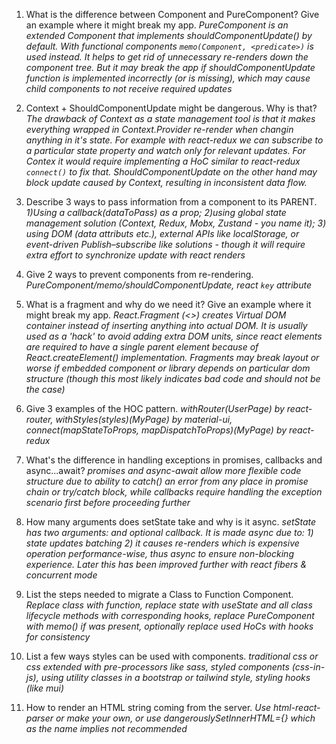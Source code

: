 1. What is the difference between Component and PureComponent? Give
an example where it might break my app.
*PureComponent is an extended Component that implements shouldComponentUpdate() by default. With functional components `memo(Component, <predicate>)` is used instead.
It helps to get rid of unnecessary re-renders down the component tree. But it may break the app if shouldComponentUpdate function is implemented incorrectly (or is missing), which may cause child components to not receive required updates*

2. Context + ShouldComponentUpdate might be dangerous. Why is that?
   *The drawback of Context as a state management tool is that it makes everything wrapped in Context.Provider re-render when changin anything in it's state. For example with react-redux we can subscribe to a particular state property and watch only for relevant updates. For Contex it would require implementing a HoC similar to react-redux `connect()` to fix that. ShouldComponentUpdate on the other hand may block update caused by Context, resulting in inconsistent data flow.*
   
3. Describe 3 ways to pass information from a component to its PARENT.
  *1)Using a callback(dataToPass) as a prop; 2)using global state management solution (Context, Redux, Mobx, Zustand - you name it); 3) using DOM (data attributs etc.), external APIs like localStorage, or event-driven Publish–subscribe like solutions - though it will require extra effort to synchronize update with react renders*
  
4. Give 2 ways to prevent components from re-rendering.
   *PureComponent/memo/shouldComponentUpdate, react `key` attribute*
   
5. What is a fragment and why do we need it? Give an example where it might
break my app.
  *React.Fragment (<>) creates Virtual DOM container instead of inserting anything into actual DOM. It is usually used as a 'hack' to avoid adding extra DOM units, since react elements are required to have a single parent element because of React.createElement() implementation. Fragments may break layout or worse if embedded component or library depends on particular dom structure (though this most likely indicates bad code and should not be the case)*
   
6. Give 3 examples of the HOC pattern.
   *withRouter(UserPage) by react-router, withStyles(styles)(MyPage) by material-ui, connect(mapStateToProps, mapDispatchToProps)(MyPage) by react-redux*
   
7. What's the difference in handling exceptions in promises, callbacks
and async...await?
  *promises and async-await allow more flexible code structure due to ability to catch() an error from any place in promise chain or try/catch block, while callbacks require handling the exception scenario first before proceeding further*
   
8. How many arguments does setState take and why is it async.
   *setState has two arguments: <updatedState> and optional callback. It is made async due to: 1) state updates batching 2) it causes re-renders which is expensive operation performance-wise, thus async to ensure non-blocking experience. Later this has been improved further with react fibers & concurrent mode*
   
9. List the steps needed to migrate a Class to Function Component.
   *Replace class with function, replace state with useState and all class lifecycle methods with corresponding hooks, replace PureComponent with memo() if was present, optionally replace used HoCs with hooks for consistency*
   
10. List a few ways styles can be used with components.
    *traditional css or css extended with pre-processors like sass, styled components (css-in-js), using utility classes in a bootstrap or tailwind style, styling hooks (like mui)*
    
11. How to render an HTML string coming from the server.
    *Use html-react-parser or make your own, or use dangerouslySetInnerHTML={} which as the name implies not recommended*

